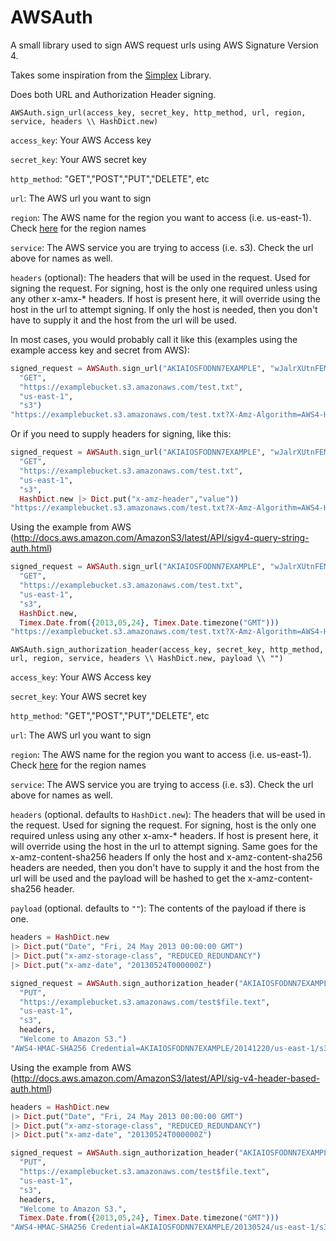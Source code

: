 AWSAuth
=======

A small library used to sign AWS request urls using AWS Signature Version 4.

Takes some inspiration from the [Simplex](https://github.com/adamkittelson/simplex) Library.

Does both URL and Authorization Header signing.

`AWSAuth.sign_url(access_key, secret_key, http_method, url, region, service, headers \\ HashDict.new)`

`access_key`: Your AWS Access key

`secret_key`: Your AWS secret key

`http_method`: "GET","POST","PUT","DELETE", etc

`url`: The AWS url you want to sign

`region`: The AWS name for the region you want to access (i.e. us-east-1). Check [here](http://docs.aws.amazon.com/general/latest/gr/rande.html) for the region names

`service`: The AWS service you are trying to access (i.e. s3). Check the url above for names as well.

`headers` (optional): The headers that will be used in the request. Used for signing the request. For signing, host is the only one required unless using any other x-amx-* headers. If host is present here, it will override using the host in the url to attempt signing. If only the host is needed, then you don't have to supply it and the host from the url will be used.

In most cases, you would probably call it like this (examples using the example access key and secret from AWS):

```elixir
signed_request = AWSAuth.sign_url("AKIAIOSFODNN7EXAMPLE", "wJalrXUtnFEMI/K7MDENG/bPxRfiCYEXAMPLEKEY",
  "GET",
  "https://examplebucket.s3.amazonaws.com/test.txt",
  "us-east-1",
  "s3")
"https://examplebucket.s3.amazonaws.com/test.txt?X-Amz-Algorithm=AWS4-HMAC-SHA256&X-Amz-Credential=AKIAIOSFODNN7EXAMPLE%2F20141219%2Fus-east-1%2Fs3%2Faws4_request&X-Amz-Date=20141219T153739Z&X-Amz-Expires=86400&X-Amz-Signature=89d9f702dc8fb4fad2fd75bf07fc8468d60634f13234dd17e63835ed1fc324cd&X-Amz-SignedHeaders=host"
```

Or if you need to supply headers for signing, like this:

```elixir
signed_request = AWSAuth.sign_url("AKIAIOSFODNN7EXAMPLE", "wJalrXUtnFEMI/K7MDENG/bPxRfiCYEXAMPLEKEY",
  "GET",
  "https://examplebucket.s3.amazonaws.com/test.txt",
  "us-east-1",
  "s3",
  HashDict.new |> Dict.put("x-amz-header","value"))
"https://examplebucket.s3.amazonaws.com/test.txt?X-Amz-Algorithm=AWS4-HMAC-SHA256&X-Amz-Credential=AKIAIOSFODNN7EXAMPLE%2F20141219%2Fus-east-1%2Fs3%2Faws4_request&X-Amz-Date=20141219T153646Z&X-Amz-Expires=86400&X-Amz-Signature=b05688cc482398bf2d6ff4068560b85b310a6bb24c5d21711b7099ab5e3df510&X-Amz-SignedHeaders=host,x-amx-header"
```


Using the example from AWS (http://docs.aws.amazon.com/AmazonS3/latest/API/sigv4-query-string-auth.html)

```elixir
signed_request = AWSAuth.sign_url("AKIAIOSFODNN7EXAMPLE", "wJalrXUtnFEMI/K7MDENG/bPxRfiCYEXAMPLEKEY",
  "GET",
  "https://examplebucket.s3.amazonaws.com/test.txt",
  "us-east-1",
  "s3",
  HashDict.new,
  Timex.Date.from({2013,05,24}, Timex.Date.timezone("GMT")))
"https://examplebucket.s3.amazonaws.com/test.txt?X-Amz-Algorithm=AWS4-HMAC-SHA256&X-Amz-Credential=AKIAIOSFODNN7EXAMPLE%2F20130524%2Fus-east-1%2Fs3%2Faws4_request&X-Amz-Date=20130524T000000Z&X-Amz-Expires=86400&X-Amz-Signature=aeeed9bbccd4d02ee5c0109b86d86835f995330da4c265957d157751f604d404&X-Amz-SignedHeaders=host"
```


`AWSAuth.sign_authorization_header(access_key, secret_key, http_method, url, region, service, headers \\ HashDict.new, payload \\ "")`

`access_key`: Your AWS Access key

`secret_key`: Your AWS secret key

`http_method`: "GET","POST","PUT","DELETE", etc

`url`: The AWS url you want to sign

`region`: The AWS name for the region you want to access (i.e. us-east-1). Check [here](http://docs.aws.amazon.com/general/latest/gr/rande.html) for the region names

`service`: The AWS service you are trying to access (i.e. s3). Check the url above for names as well.

`headers` (optional. defaults to `HashDict.new`): The headers that will be used in the request. Used for signing the request. 
For signing, host is the only one required unless using any other x-amx-* headers. 
If host is present here, it will override using the host in the url to attempt signing.
Same goes for the x-amz-content-sha256 headers 
If only the host and x-amz-content-sha256 headers are needed, then you don't have to supply it and the host from the url will be used and 
the payload will be hashed to get the x-amz-content-sha256 header.

`payload` (optional. defaults to `""`): The contents of the payload if there is one. 


```elixir
headers = HashDict.new
|> Dict.put("Date", "Fri, 24 May 2013 00:00:00 GMT")
|> Dict.put("x-amz-storage-class", "REDUCED_REDUNDANCY")
|> Dict.put("x-amz-date", "20130524T000000Z")

signed_request = AWSAuth.sign_authorization_header("AKIAIOSFODNN7EXAMPLE", "wJalrXUtnFEMI/K7MDENG/bPxRfiCYEXAMPLEKEY",
  "PUT", 
  "https://examplebucket.s3.amazonaws.com/test$file.text", 
  "us-east-1", 
  "s3",
  headers,
  "Welcome to Amazon S3.")
"AWS4-HMAC-SHA256 Credential=AKIAIOSFODNN7EXAMPLE/20141220/us-east-1/s3/aws4_request,SignedHeaders=date;host;x-amz-content-sha256;x-amz-date;x-amz-storage-class,Signature=dddba55b1ae5cd9233e9dc8e43a0daf6e2e120bec86294b1d80d802cab8af258"
```

Using the example from AWS (http://docs.aws.amazon.com/AmazonS3/latest/API/sig-v4-header-based-auth.html)

```elixir
headers = HashDict.new
|> Dict.put("Date", "Fri, 24 May 2013 00:00:00 GMT")
|> Dict.put("x-amz-storage-class", "REDUCED_REDUNDANCY")
|> Dict.put("x-amz-date", "20130524T000000Z")

signed_request = AWSAuth.sign_authorization_header("AKIAIOSFODNN7EXAMPLE", "wJalrXUtnFEMI/K7MDENG/bPxRfiCYEXAMPLEKEY",
  "PUT", 
  "https://examplebucket.s3.amazonaws.com/test$file.text", 
  "us-east-1", 
  "s3",
  headers,
  "Welcome to Amazon S3.",
  Timex.Date.from({2013,05,24}, Timex.Date.timezone("GMT")))
"AWS4-HMAC-SHA256 Credential=AKIAIOSFODNN7EXAMPLE/20130524/us-east-1/s3/aws4_request,SignedHeaders=date;host;x-amz-content-sha256;x-amz-date;x-amz-storage-class,Signature=98ad721746da40c64f1a55b78f14c238d841ea1380cd77a1b5971af0ece108bd"
```